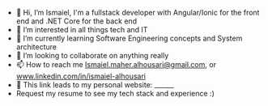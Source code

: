 - 👋 Hi, I’m Ismaiel, I'm a fullstack developer with Angular/Ionic for the front end and .NET Core for the back end
- 👀 I’m interested in all things tech and IT
- 🌱 I’m currently learning Software Engineering concepts and System architecture
- 💞️ I’m looking to collaborate on anything really
- 📫 How to reach me Ismaiel.maher.alhousari@gmail.com, or www.linkedin.com/in/ismaiel-alhousari
- 🔗 This link leads to my personal website: ______
- Request my resume to see my tech stack and experience :)
